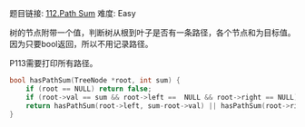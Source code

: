 题目链接: [112.Path Sum][1]
难度: Easy

树的节点附带一个值，判断树从根到叶子是否有一条路径，各个节点和为目标值。因为只要bool返回，所以不用记录路径。

P113需要打印所有路径。

```cpp
bool hasPathSum(TreeNode *root, int sum) {
	if (root == NULL) return false;
	if (root->val == sum && root->left ==  NULL && root->right == NULL) return true;
	return hasPathSum(root->left, sum-root->val) || hasPathSum(root->right, sum-root->val);
}
```

[1]: https://leetcode.com/problems/path-sum/